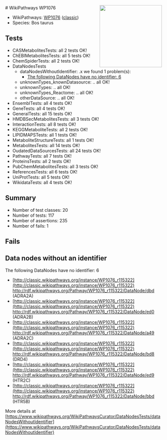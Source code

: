 <img style="float: right; width: 200px" src="https://upload.wikimedia.org/wikipedia/commons/thumb/8/83/Wplogo_with_text_500.png/640px-Wplogo_with_text_500.png" />
# WikiPathways WP1076

* WikiPathways: [WP1076](https://wikipathways.org/pathways/WP1076) ([classic](https://classic.wikipathways.org/instance/WP1076))
* Species: Bos taurus
## Tests
* CASMetabolitesTests: all 2 tests OK!
* ChEBIMetabolitesTests: all 5 tests OK!
* ChemSpiderTests: all 2 tests OK!
* DataNodesTests
    * dataNodesWithoutIdentifier: .x we found 1 problem(s):
        * [The following DataNodes have no identifier: 6](#d2d32fa5)
    * unknownTypes_knownDatasource: .. all OK!
    * unknownTypes: .. all OK!
    * unknownTypes_Reactome: .. all OK!
    * otherDataSource: .. all OK!
* EnsemblTests: all 4 tests OK!
* GeneTests: all 4 tests OK!
* GeneralTests: all 15 tests OK!
* HMDBSecMetabolitesTests: all 3 tests OK!
* InteractionTests: all 8 tests OK!
* KEGGMetaboliteTests: all 2 tests OK!
* LIPIDMAPSTests: all 1 tests OK!
* MetaboliteStructureTests: all 1 tests OK!
* MetabolitesTests: all 14 tests OK!
* OudatedDataSourcesTests: all 24 tests OK!
* PathwayTests: all 7 tests OK!
* ProteinsTests: all 2 tests OK!
* PubChemMetabolitesTests: all 3 tests OK!
* ReferencesTests: all 6 tests OK!
* UniProtTests: all 5 tests OK!
* WikidataTests: all 4 tests OK!


## Summary

* Number of test classes: 20
* Number of tests: 117
* Number of assertions: 235
* Number of fails: 1

## Fails

<a name="d2d32fa5" />

## Data nodes without an identifier

The following DataNodes have no identifier: 6

* [http://classic.wikipathways.org/instance/WP1076_r115322](http://classic.wikipathways.org/instance/WP1076_r115322) http://rdf.wikipathways.org/Pathway/WP1076_r115322/DataNode/dbd (ADRA2A)
* [http://classic.wikipathways.org/instance/WP1076_r115322](http://classic.wikipathways.org/instance/WP1076_r115322) http://rdf.wikipathways.org/Pathway/WP1076_r115322/DataNode/ed0 (ADRA2B)
* [http://classic.wikipathways.org/instance/WP1076_r115322](http://classic.wikipathways.org/instance/WP1076_r115322) http://rdf.wikipathways.org/Pathway/WP1076_r115322/DataNode/a49 (ADRA2C)
* [http://classic.wikipathways.org/instance/WP1076_r115322](http://classic.wikipathways.org/instance/WP1076_r115322) http://rdf.wikipathways.org/Pathway/WP1076_r115322/DataNode/bd8 (DRD4)
* [http://classic.wikipathways.org/instance/WP1076_r115322](http://classic.wikipathways.org/instance/WP1076_r115322) http://rdf.wikipathways.org/Pathway/WP1076_r115322/DataNode/ed9 (HTR2C)
* [http://classic.wikipathways.org/instance/WP1076_r115322](http://classic.wikipathways.org/instance/WP1076_r115322) http://rdf.wikipathways.org/Pathway/WP1076_r115322/DataNode/bbd (HTR5B)


More details at [https://www.wikipathways.org/WikiPathwaysCurator/DataNodesTests/dataNodesWithoutIdentifier](https://www.wikipathways.org/WikiPathwaysCurator/DataNodesTests/dataNodesWithoutIdentifier)

